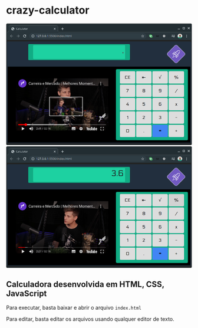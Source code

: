 # crazy-calculator
<img src='./crazy-calculator-a.png'>
<img src='./crazy-calculator-result-a.png'>

## Calculadora desenvolvida em HTML, CSS, JavaScript
Para executar, basta baixar e abrir o arquivo `index.html`

Para editar, basta editar os arquivos usando qualquer editor de texto. 